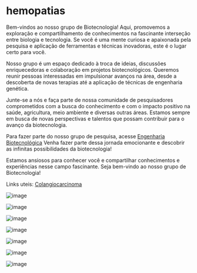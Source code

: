 # hemopatias
Bem-vindos ao nosso grupo de Biotecnologia! Aqui, promovemos a exploração e compartilhamento de conhecimentos na fascinante interseção entre biologia e tecnologia. Se você é uma mente curiosa e apaixonada pela pesquisa e aplicação de ferramentas e técnicas inovadoras, este é o lugar certo para você.

Nosso grupo é um espaço dedicado à troca de ideias, discussões enriquecedoras e colaboração em projetos biotecnológicos. Queremos reunir pessoas interessadas em impulsionar avanços na área, desde a descoberta de novas terapias até a aplicação de técnicas de engenharia genética.

Junte-se a nós e faça parte de nossa comunidade de pesquisadores comprometidos com a busca do conhecimento e com o impacto positivo na saúde, agricultura, meio ambiente e diversas outras áreas. Estamos sempre em busca de novas perspectivas e talentos que possam contribuir para o avanço da biotecnologia.

Para fazer parte do nosso grupo de pesquisa, acesse [Engenharia Biotecnológica](https://chat.whatsapp.com/EpXVaaIbRiXHK0uubbVu16)
Venha fazer parte dessa jornada emocionante e descobrir as infinitas possibilidades da biotecnologia!

Estamos ansiosos para conhecer você e compartilhar conhecimentos e experiências nesse campo fascinante. Seja bem-vindo ao nosso grupo de Biotecnologia!

Links uteis: [Colangiocarcinoma](https://pt.wikipedia.org/wiki/Colangiocarcinoma)

![image](https://github.com/AstridNielsen-lab/hemopatias/assets/32886080/90c32393-b69f-4cc2-94b1-f56291783d46)

![image](https://github.com/AstridNielsen-lab/hemopatias/assets/32886080/e764bc92-24aa-4fb4-85c1-e427bf652d7e)

![image](https://github.com/AstridNielsen-lab/hemopatias/assets/32886080/261c561f-aa2f-4959-bc08-cab3118eab7c)

![image](https://github.com/AstridNielsen-lab/hemopatias/assets/32886080/949ff6a7-ee8e-4017-b10d-d23e279280ba)

![image](https://github.com/AstridNielsen-lab/hemopatias/assets/32886080/8b6d74ce-5b7a-4a8e-a260-49f903ef1e50)

![image](https://github.com/AstridNielsen-lab/hemopatias/assets/32886080/e788c6ea-5b11-4a28-8bd8-5213af8bf80e)

![image](https://github.com/AstridNielsen-lab/hemopatias/assets/32886080/651e7f47-45c0-4a20-b4b8-836e06e43921)





